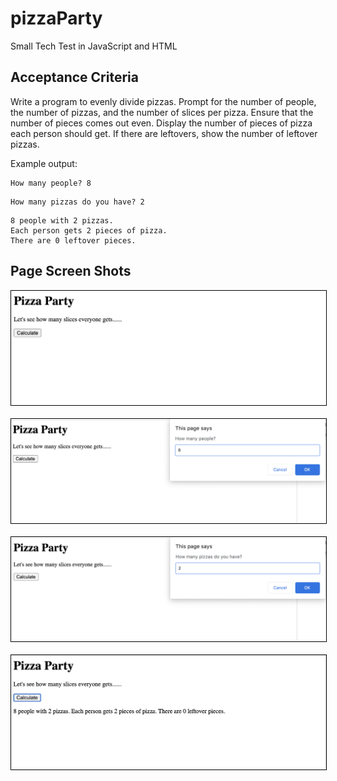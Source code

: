 # pizzaParty

Small Tech Test in JavaScript and HTML

## Acceptance Criteria

Write a program to evenly divide pizzas. Prompt for the number of people, the number of pizzas, and the number of slices per pizza. Ensure that the number of pieces comes out even. Display the number of pieces of pizza each person should get. If there are leftovers, show the number of leftover pizzas.

Example output:

```
How many people? 8
```
```
How many pizzas do you have? 2
```
```
8 people with 2 pizzas.
Each person gets 2 pieces of pizza.
There are 0 leftover pieces.
```
## Page Screen Shots

<kbd>
 <img style='border:1px solid #000000' src=images/screenshot1.png width=600/>
</kbd>
<br><br>
<kbd>
 <img style='border:1px solid #000000' src=images/screenshot2.png width=600/>
</kbd>
<br><br>
<kbd>
 <img style='border:1px solid #000000' src=images/screenshot3.png width=600/>
</kbd>
<br><br>
<kbd>
 <img style='border:1px solid #000000' src=images/screenshot4.png width=600/>
</kbd>
